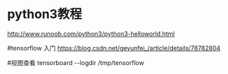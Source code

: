 # python3教程 
http://www.runoob.com/python3/python3-helloworld.html

#tensorflow 入门
https://blog.csdn.net/geyunfei_/article/details/78782804


#视图查看
tensorboard --logdir /tmp/tensorflow